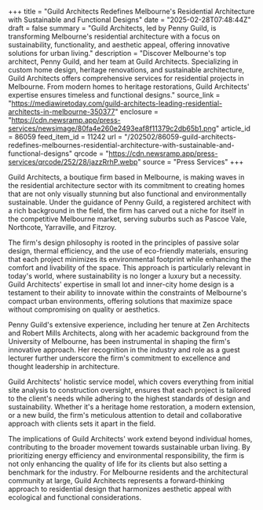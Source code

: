 +++
title = "Guild Architects Redefines Melbourne's Residential Architecture with Sustainable and Functional Designs"
date = "2025-02-28T07:48:44Z"
draft = false
summary = "Guild Architects, led by Penny Guild, is transforming Melbourne's residential architecture with a focus on sustainability, functionality, and aesthetic appeal, offering innovative solutions for urban living."
description = "Discover Melbourne's top architect, Penny Guild, and her team at Guild Architects. Specializing in custom home design, heritage renovations, and sustainable architecture, Guild Architects offers comprehensive services for residential projects in Melbourne. From modern homes to heritage restorations, Guild Architects' expertise ensures timeless and functional designs."
source_link = "https://mediawiretoday.com/guild-architects-leading-residential-architects-in-melbourne-350377"
enclosure = "https://cdn.newsramp.app/press-services/newsimage/80fa4e260e2493eaf8f11379c2db65b1.png"
article_id = 86059
feed_item_id = 11242
url = "/202502/86059-guild-architects-redefines-melbournes-residential-architecture-with-sustainable-and-functional-designs"
qrcode = "https://cdn.newsramp.app/press-services/qrcode/252/28/jazzRrhP.webp"
source = "Press Services"
+++

<p>Guild Architects, a boutique firm based in Melbourne, is making waves in the residential architecture sector with its commitment to creating homes that are not only visually stunning but also functional and environmentally sustainable. Under the guidance of Penny Guild, a registered architect with a rich background in the field, the firm has carved out a niche for itself in the competitive Melbourne market, serving suburbs such as Pascoe Vale, Northcote, Yarraville, and Fitzroy.</p><p>The firm's design philosophy is rooted in the principles of passive solar design, thermal efficiency, and the use of eco-friendly materials, ensuring that each project minimizes its environmental footprint while enhancing the comfort and livability of the space. This approach is particularly relevant in today's world, where sustainability is no longer a luxury but a necessity. Guild Architects' expertise in small lot and inner-city home design is a testament to their ability to innovate within the constraints of Melbourne's compact urban environments, offering solutions that maximize space without compromising on quality or aesthetics.</p><p>Penny Guild's extensive experience, including her tenure at Zen Architects and Robert Mills Architects, along with her academic background from the University of Melbourne, has been instrumental in shaping the firm's innovative approach. Her recognition in the industry and role as a guest lecturer further underscore the firm's commitment to excellence and thought leadership in architecture.</p><p>Guild Architects' holistic service model, which covers everything from initial site analysis to construction oversight, ensures that each project is tailored to the client's needs while adhering to the highest standards of design and sustainability. Whether it's a heritage home restoration, a modern extension, or a new build, the firm's meticulous attention to detail and collaborative approach with clients sets it apart in the field.</p><p>The implications of Guild Architects' work extend beyond individual homes, contributing to the broader movement towards sustainable urban living. By prioritizing energy efficiency and environmental responsibility, the firm is not only enhancing the quality of life for its clients but also setting a benchmark for the industry. For Melbourne residents and the architectural community at large, Guild Architects represents a forward-thinking approach to residential design that harmonizes aesthetic appeal with ecological and functional considerations.</p>